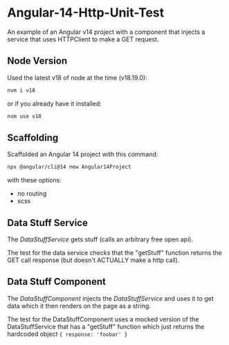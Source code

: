 # Angular-14-Http-Unit-Test

An example of an Angular v14 project with a component that injects a service that uses HTTPClient to make a GET request.

## Node Version

Used the latest v18 of node at the time (v18.19.0):
```bash
nvm i v18
```

or if you already have it installed:
```bash
nvm use v18
```

## Scaffolding

Scaffolded an Angular 14 project with this command:
```bash
npx @angular/cli@14 new Angular14Project
```

with these options:
- no routing
- scss


## Data Stuff Service

The _DataStuffService_ gets stuff (calls an arbitrary free open api).

The test for the data service checks that the "getStuff" function returns the GET call response (but doesn't ACTUALLY make a http call).

## Data Stuff Component

The _DataStuffComponent_ injects the _DataStuffService_ and uses it to get data which it then renders on the page as a string. 

The test for the DataStuffComponent uses a mocked version of the DataStuffService that has a "getStuff" function which just returns the hardcoded object `{ response: 'foobar' }`